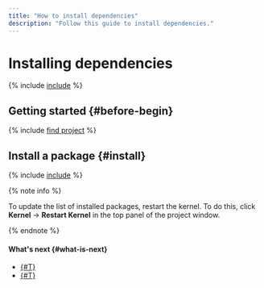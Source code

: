```yaml
---
title: "How to install dependencies"
description: "Follow this guide to install dependencies."
---
```


# Installing dependencies

{% include [include](../../../_includes/datasphere/install-dependencies-intro.md) %}

## Getting started {#before-begin}

{% include [find project](../../../_includes/datasphere/ui-before-begin.md) %}

## Install a package {#install}

{% include [include](../../../_includes/datasphere/install-dependencies-steps.md) %}

{% note info %}

To update the list of installed packages, restart the kernel. To do this, click **Kernel** → **Restart Kernel** in the top panel of the project window.

{% endnote %}

#### What's next {#what-is-next}

* [{#T}](control-compute-resources.md)
* [{#T}](clear-kernel-state.md)